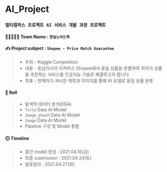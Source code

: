 # AI_Project

### `멀티캠퍼스 프로젝트 AI 서비스 개발 과정 프로젝트`



#### 👨🏻‍🤝‍👨🏻 Team Name : `핫딜노마드족`

#### ✍ Project subject : `Shopee - Price Match Guarantee`



> - 주최 - Kaggle Competition
> - 내용 - 동남아시아 이커머스 Shopee에서 동일 상품을 분별하여 최저가 상품을 추천하는 서비스를 인공지능 기술로 해결하고자 합니다. 
> - 목표 - 판매자가 게시한 제목과 이미지를 통해 AI 모델로 동일 상품 분류



#### :briefcase: Roll

> - 탐색적 데이터 분석(EDA)
> - `Title` Data AI Model
> - `Image_phash` Data AI Model
> - `Image` Data AI Model
> - Pipeline 구성 및 Model 통합



#### :timer_clock: Timeline

> - 중간 model 완성 : 2021.04.16(금)
> - 최종 submission : 2021.04.24(토)
> - 발표일자 : 2021.04.27(화)
